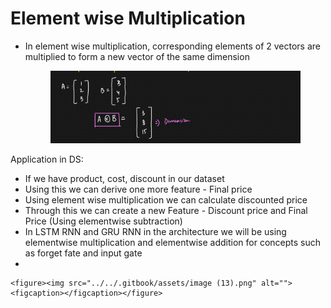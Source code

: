 # Element wise Multiplication

*   In element wise multiplication, corresponding elements of 2 vectors are multiplied to form a new vector of the same dimension

    <figure><img src="../../.gitbook/assets/image (12).png" alt=""><figcaption></figcaption></figure>

Application in DS:

* If we have product, cost, discount in our dataset
* Using this we can derive one more feature - Final price
* Using element wise multiplication we can calculate discounted price
* Through this we can create a new Feature - Discount price and Final Price (Using elementwise subtraction)
* In LSTM RNN and GRU RNN in the architecture we will be using elementwise multiplication and elementwise addition for concepts such as forget fate and input gate
*

    <figure><img src="../../.gitbook/assets/image (13).png" alt=""><figcaption></figcaption></figure>
